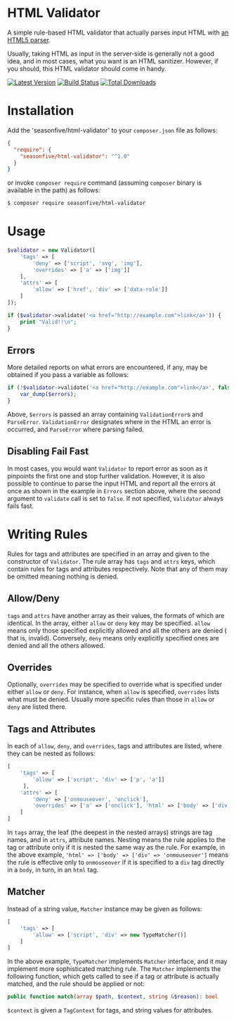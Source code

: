 # HTML Validator

A simple rule-based HTML validator that actually parses input HTML
with [an HTML5 parser](https://github.com/Masterminds/html5-php).

Usually, taking HTML as input in the server-side is generally not a good idea, and in most cases, what you want is an
HTML sanitizer. However, if you should, this HTML validator should come in handy.

[![Latest Version](https://img.shields.io/github/release/season-five/php-html-validator.svg?style=flat-square)](https://github.com/season-five/php-html-validator/releases)
[![Build Status](https://img.shields.io/github/workflow/status/season-five/php-html-validator/CI?label=ci%20build&style=flat-square)](https://github.com/season-five/php-html-validator/actions?query=workflow%3ACI)
[![Total Downloads](https://img.shields.io/packagist/dt/seasonfive/html-validator.svg?style=flat-square)](https://packagist.org/packages/seasonfive/html-validator)

# Installation

Add the 'seasonfive/html-validator' to your `composer.json` file as follows:

```json
{
  "require": {
    "seasonfive/html-validator": "^1.0"
  }
}
```

or invoke `composer require` command (assuming `composer` binary is available in the path) as follows:

```bash
$ composer require seasonfive/html-validator
```

# Usage

```php
$validator = new Validator([
    'tags' => [
        'deny' => ['script', 'svg', 'img'],
        'overrides' => ['a' => ['img']]
    ],
    'attrs' => [
        'allow' => ['href', 'div' => ['data-role']]
    ]
]);

if ($validator->validate('<a href="http://example.com">link</a>')) {
    print "Valid!!\n";
}
```

## Errors

More detailed reports on what errors are encountered, if any, may be obtained if you pass a variable as follows:

```php
if (!$validator->validate('<a href="http://example.com">link</a>', false, $errors)) {
    var_dump($errors);
}
```

Above, `$errors` is passed an array containing `ValidationError`s and `ParseError`. `ValidationError` designates where
in the HTML an error is occurred, and `ParseError` where parsing failed.

## Disabling Fail Fast

In most cases, you would want `Validator` to report error as soon as it pinpoints the first one and stop further
validation. However, it is also possible to continue to parse the input HTML and report all the errors at once as shown
in the example in `Errors` section above, where the second argument to `validate` call is set to `false`. If not
specified, `Validator` always fails fast.

# Writing Rules

Rules for tags and attributes are specified in an array and given to the constructor of `Validator`. The rule array
has `tags` and `attrs` keys, which contain rules for tags and attributes respectively. Note that any of them may be
omitted meaning nothing is denied.

## Allow/Deny

`tags` and `attrs` have another array as their values, the formats of which are identical. In the array, either `allow`
or `deny` key may be specified. `allow` means only those specified explicitly allowed and all the others are denied (
that is, invalid). Conversely, `deny` means only explicitly specified ones are denied and all the others allowed.

## Overrides

Optionally, `overrides` may be specified to override what is specified under either `allow` or `deny`. For instance,
when `allow` is specified, `overrides` lists what must be denied. Usually more specific rules than those in `allow`
or `deny` are listed there.

## Tags and Attributes

In each of `allow`, `deny`, and `overrides`, tags and attributes are listed, where they can be nested as follows:

```php
[
    'tags' => [
        'allow' => ['script', 'div' => ['p', 'a']]
     ],
    'attrs' => [
        'deny' => ['onmouseover', 'onclick'],
        'overrides' => ['a' => ['onclick'], 'html' => ['body' => ['div' => 'onmouseover']]]    
    ]
]
```

In `tags` array, the leaf (the deepest in the nested arrays) strings are tag names, and in `attrs`, attribute names.
Nesting means the rule applies to the tag or attribute only if it is nested the same way as the rule. For example, in
the above example, `'html' => ['body' => ['div' => 'onmouseover']` means the rule is effective only to `onmouseover`
if it is specified to a `div` tag directly in a `body`, in turn, in an `html` tag.

## Matcher

Instead of a string value, `Matcher` instance may be given as follows:

```php
[
    'tags' => [
        'allow' => ['script', 'div' => new TypeMatcher()]
    ]
]
```

In the above example, `TypeMatcher` implements `Matcher` interface, and it may implement more sophisticated matching
rule. The `Matcher` implements the following function, which gets called to see if a tag or attribute is actually
matched, and the rule should be applied or not:

```php
public function match(array $path, $context, string &$reason): bool
```

`$context` is given a `TagContext` for tags, and string values for attributes.
